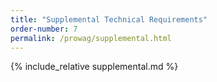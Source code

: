```yaml
---
title: "Supplemental Technical Requirements"
order-number: 7
permalink: /prowag/supplemental.html
---
```


{% include_relative supplemental.md %}
